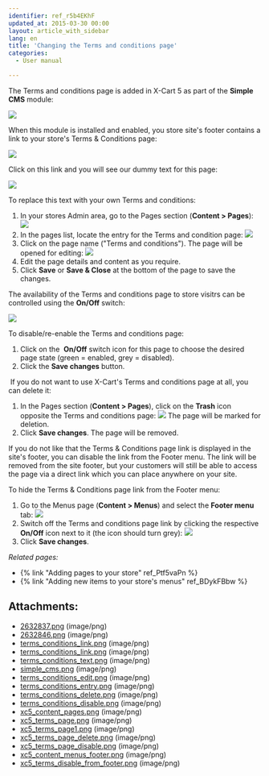 ```yaml
---
identifier: ref_r5b4EKhF
updated_at: 2015-03-30 00:00
layout: article_with_sidebar
lang: en
title: 'Changing the Terms and conditions page'
categories:
  - User manual

---
```



The Terms and conditions page is added in X-Cart 5 as part of the **Simple CMS** module:

![]({{site.baseurl}}/attachments/6389830/7602622.png?effects=drop-shadow)

When this module is installed and enabled, you store site's footer contains a link to your store's Terms & Conditions page:

![]({{site.baseurl}}/attachments/6389830/7602619.png?effects=drop-shadow)

Click on this link and you will see our dummy text for this page:

![]({{site.baseurl}}/attachments/6389830/7602621.png?effects=drop-shadow)

To replace this text with your own Terms and conditions:

1.  In your stores Admin area, go to the Pages section (**Content > Pages**):
    ![]({{site.baseurl}}/attachments/6389830/8716552.png?effects=drop-shadow)
2.  In the pages list, locate the entry for the Terms and condition page:
    ![]({{site.baseurl}}/attachments/6389830/8716553.png?effects=drop-shadow)
3.  Click on the page name ("Terms and conditions"). The page will be opened for editing:
    ![]({{site.baseurl}}/attachments/6389830/8716554.png?effects=drop-shadow)
4.  Edit the page details and content as you require.
5.  Click **Save** or **Save & Close** at the bottom of the page to save the changes.

The availability of the Terms and conditions page to store visitrs can be controlled using the **On/Off** switch:

![]({{site.baseurl}}/attachments/6389830/8716556.png?effects=drop-shadow)

To disable/re-enable the Terms and conditions page:

1.  Click on the  **On/Off** switch icon for this page to choose the desired page state (green = enabled, grey = disabled).
2.  Click the **Save changes** button.

 If you do not want to use X-Cart's Terms and conditions page at all, you can delete it:

1.  In the Pages section (**Content > Pages**), click on the **Trash** icon opposite the Terms and conditions page:
    ![]({{site.baseurl}}/attachments/6389830/8716555.png?effects=drop-shadow)
    The page will be marked for deletion.
2.  Click **Save changes**.
    The page will be removed.

If you do not like that the Terms & Conditions page link is displayed in the site's footer, you can disable the link from the Footer menu. The link will be removed from the site footer, but your customers will still be able to access the page via a direct link which you can place anywhere on your site.

To hide the Terms & Conditions page link from the Footer menu:

1.  Go to the Menus page (**Content > Menus**) and select the **Footer menu** tab:
    ![]({{site.baseurl}}/attachments/6389830/8716557.png?effects=drop-shadow)
2.  Switch off the Terms and conditions page link by clicking the respective **On/Off** icon next to it (the icon should turn grey):
    ![]({{site.baseurl}}/attachments/6389830/8716558.png?effects=drop-shadow)
3.  Click **Save changes**.

_Related pages:_

*   {% link "Adding pages to your store" ref_Ptf5vaPn %}
*   {% link "Adding new items to your store's menus" ref_BDykFBbw %}

## Attachments:

* [2632837.png]({{site.baseurl}}/attachments/6389830/6586509.png) (image/png)
* [2632846.png]({{site.baseurl}}/attachments/6389830/6586510.png) (image/png)
* [terms_conditions_link.png]({{site.baseurl}}/attachments/6389830/7602620.png) (image/png)
* [terms_conditions_link.png]({{site.baseurl}}/attachments/6389830/7602619.png) (image/png)
* [terms_conditions_text.png]({{site.baseurl}}/attachments/6389830/7602621.png) (image/png)
* [simple_cms.png]({{site.baseurl}}/attachments/6389830/7602622.png) (image/png)
* [terms_conditions_edit.png]({{site.baseurl}}/attachments/6389830/7602623.png) (image/png)
* [terms_conditions_entry.png]({{site.baseurl}}/attachments/6389830/7602624.png) (image/png)
* [terms_conditions_delete.png]({{site.baseurl}}/attachments/6389830/7602625.png) (image/png)
* [terms_conditions_disable.png]({{site.baseurl}}/attachments/6389830/7602626.png) (image/png)
* [xc5_content_pages.png]({{site.baseurl}}/attachments/6389830/8716552.png) (image/png)
* [xc5_terms_page.png]({{site.baseurl}}/attachments/6389830/8716553.png) (image/png)
* [xc5_terms_page1.png]({{site.baseurl}}/attachments/6389830/8716554.png) (image/png)
* [xc5_terms_page_delete.png]({{site.baseurl}}/attachments/6389830/8716555.png) (image/png)
* [xc5_terms_page_disable.png]({{site.baseurl}}/attachments/6389830/8716556.png) (image/png)
* [xc5_content_menus_footer.png]({{site.baseurl}}/attachments/6389830/8716557.png) (image/png)
* [xc5_terms_disable_from_footer.png]({{site.baseurl}}/attachments/6389830/8716558.png) (image/png)